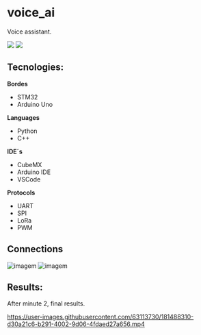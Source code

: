 # voice_ai

Voice assistant.


![](https://img.shields.io/github/repo-size/ivan-pinto/voice_ai)
![](https://img.shields.io/github/license/ivan-pinto/voice_ai)

## Tecnologies:

**Bordes**
- STM32
- Arduino Uno

**Languages**
- Python
- C++

**IDE´s**
- CubeMX
- Arduino IDE
- VSCode

**Protocols**
- UART
- SPI
- LoRa
- PWM


## Connections
![imagem](https://user-images.githubusercontent.com/63113730/181489491-a0196185-33a8-41d0-be5c-876f5856cde8.png)
![imagem](https://user-images.githubusercontent.com/63113730/181489535-7bc2763a-72b0-4fc4-9163-461898064238.png)


## Results:
After minute 2, final results.

https://user-images.githubusercontent.com/63113730/181488310-d30a21c6-b291-4002-9d06-4fdaed27a656.mp4
